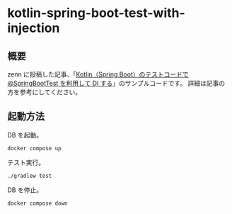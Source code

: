# kotlin-spring-boot-test-with-injection

## 概要

zenn に投稿した記事、「[Kotlin（Spring Boot）のテストコードで @SpringBootTest を利用して DI する](https://zenn.dev/msksgm/articles/20221118-kotlin-spring-boot-test-with-injection)」のサンプルコードです。
詳細は記事の方を参考にしてください。

## 起動方法

DB を起動。

```shell
docker compose up
```

テスト実行。

```shell
./gradlew test
```

DB を停止。

```shell
docker compose down
```
